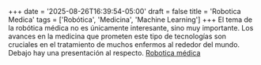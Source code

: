 +++
date = '2025-08-26T16:39:54-05:00'
draft = false
title = 'Robotica Medica'
tags = ['Robótica', 'Medicina', 'Machine Learning']
+++
El tema de la robótica médica no es únicamente interesante, sino muy importante.
Los avances en la medicina que prometen este tipo de tecnologías son cruciales en el tratamiento de muchos enfermos al rededor del mundo.
Debajo hay una presentación al respecto.
[Robotica médica](/documents/robotica-medica.pdf)
